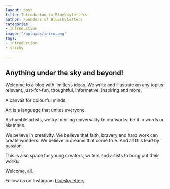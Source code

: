 ```yaml
---
layout: post
title: Introducton to Blueskyletters
author: Founders of Blueskyletters
categories:
- Introduction
image: "/uploads/intro.png"
tags:
- introduction
- sticky

---
```

## Anything under the sky and beyond!

Welcome to a blog with limitless ideas. We write and illustrate on any topics: relevant, just-for-fun, thoughtful, informative, inspiring and more.

A canvas for colourful minds.

Art is a language that unites everyone.

As humble artists, we try to bring universality to our works, be it in words or sketches.

We believe in creativity. We believe that faith, bravery and hard work can create wonders. We believe in dreams that come true. And all this lead by passion.

This is also space for young creators, writers and artists to bring out their works.

Welcome, all.

Follow us on Instagram [blueskyletters](https://www.instagram.com/blueskyletters/ "blueskyletters")